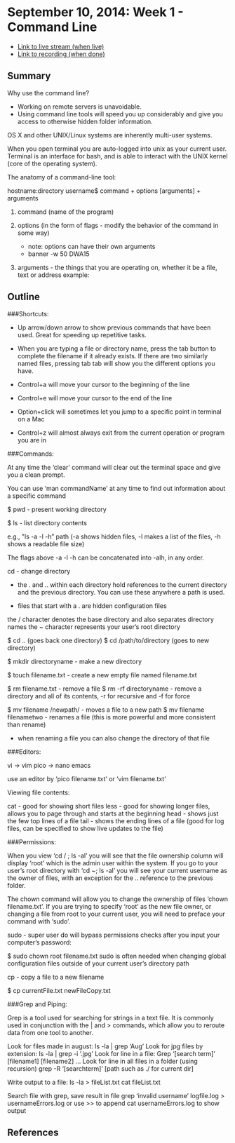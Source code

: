 # September 10, 2014: Week 1 - Command Line

* [Link to live stream (when live)]()
* [Link to recording (when done)]()

## Summary
Why use the command line?

- Working on remote servers is unavoidable.
- Using command line tools will speed you up considerably and give you access to otherwise hidden folder information.

OS X and other UNIX/Linux systems are inherently multi-user systems.

When you open terminal you are auto-logged into unix as your current user. Terminal is an interface for bash, and is able to interact with the UNIX kernel (core of the operating system).

The anatomy of a command-line tool:

hostname:directory username$  command + options [arguments] + arguments

1) command (name of the program) 

2) options (in the form of flags - modify the behavior of the command in some way)
    - note: options can have their own arguments
    - banner -w 50 DWA15

3) arguments - the things that you are operating on, whether it be a file, text or address
example: 

## Outline
###Shortcuts:

- Up arrow/down arrow to show previous commands that have been used. Great for speeding up repetitive tasks.

- When you are typing a file or directory name, press the tab button to complete the filename if it already exists. If there are two similarly named files, pressing tab tab will show you the different options you have.

- Control+a will move your cursor to the beginning of the line
- Control+e will move your cursor to the end of the line
- Option+click will sometimes let you jump to a specific point in terminal on a Mac
- Control+z will almost always exit from the current operation or program you are in

###Commands:

At any time the ‘clear’ command will clear out the terminal space and give you a clean prompt.

You can use ‘man commandName’ at any time to find out information about a specific command

$ pwd - present working directory

$ ls - list directory contents

e.g.,
"ls -a -l -h” path  (-a shows hidden files, -l makes a list of the files, -h shows a readable file size)

The flags above -a -l -h can be concatenated into -alh, in any order.

cd - change directory

- the . and .. within each directory hold references to the current directory and the previous directory. You can use these anywhere a path is used.

- files that start with a . are hidden configuration files

the / character denotes the base directory and also separates directory names
the ~ character represents your user’s root directory

$ cd .. (goes back one directory)
$ cd /path/to/directory (goes to new  directory)

$ mkdir directoryname - make a new directory

$ touch filename.txt - create a new empty file named filename.txt

$ rm filename.txt - remove a file
$ rm -rf directoryname - remove a directory and all of its contents, -r for recursive and -f for force

$ mv filename /newpath/ - moves a file to a new path
$ mv filename filenametwo - renames a file (this is more powerful and more consistent than rename)
- when renaming a file you can also change the directory of that file

###Editors:

vi -> vim
pico -> nano
emacs

use an editor by ‘pico filename.txt’ or ‘vim filename.txt’

Viewing file contents:

cat - good for showing short files
less - good for showing longer files, allows you to page through and starts at the beginning
head - shows just the few top lines of a file
tail - shows the ending lines of a file (good for log files, can be specified to show live updates to the file)

###Permissions:

When you view ‘cd / ; ls -al’ you will see that the file ownership column will display ‘root’ which is the admin user within the system. If you go to your user’s root directory with ‘cd ~; ls -al’ you will see your current username as the owner of files, with an exception for the .. reference to the previous folder. 

The chown command will allow you to change the ownership of files ‘chown filename.txt’. If you are trying to specify ‘root’ as the new file owner, or changing a file from root to your current user, you will need to preface your command with ‘sudo’.

sudo - super user do will bypass permissions checks after you input your computer’s password:

$ sudo chown root filename.txt 
sudo is often needed when changing global configuration files outside of your current user’s directory path

cp - copy a file to a new filename

$ cp currentFile.txt newFileCopy.txt

###Grep and Piping:

Grep is a tool used for searching for strings in a text file. It is commonly used in conjunction with the | and > commands, which allow you to reroute data from one tool to another.

Look for files made in august:
ls -la | grep ‘Aug’
Look for jpg files by extension:
ls -la | grep -i ‘.jpg’
Look for line in a file:
Grep ‘[search term]’ [filename1] [filename2] …
Look for line in all files in a folder (using recursion)
grep -R ‘[searchterm]’ [path such as ./ for current dir]

Write output to a file:
ls -la > fileList.txt
cat fileList.txt

Search file with grep, save result in file
grep ‘invalid username’ logfile.log > usernameErrors.log
or use >> to append
cat usernameErrors.log to show output

## References